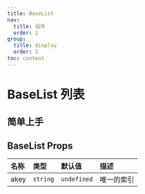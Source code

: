 ```yaml
---
title: BaseList
nav:
  title: 组件
  order: 2
group:
  title: display
  order: 2
toc: content
---
```


# BaseList 列表

## 简单上手

<code background="var(--color-bg, #f1f1f1)" src="./demo/base" ></code>

## BaseList Props

| 名称 | 类型     | 默认值      | 描述       |
| :--- | :------- | :---------- | :--------- |
| akey | `string` | `undefined` | 唯一的索引 |
